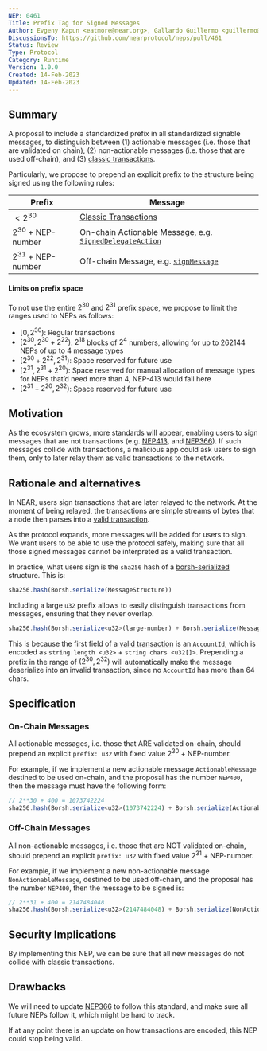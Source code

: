 ```yaml
---
NEP: 0461
Title: Prefix Tag for Signed Messages
Author: Evgeny Kapun <eatmore@near.org>, Gallardo Guillermo <guillermo@near.org>, Firat Sertgoz <firat@near.org>
DiscussionsTo: https://github.com/nearprotocol/neps/pull/461
Status: Review
Type: Protocol
Category: Runtime
Version: 1.0.0
Created: 14-Feb-2023
Updated: 14-Feb-2023
---
```


## Summary

A proposal to include a standardized prefix in all standardized signable messages, to distinguish between (1) actionable messages (i.e. those that are validated on chain), (2) non-actionable messages (i.e. those that are used off-chain), and (3) [classic transactions](https://nomicon.io/RuntimeSpec/Transactions).

Particularly, we propose to prepend an explicit prefix to the structure being signed using the following rules:

| Prefix | Message |
| - | - |
| $< 2^{30}$ | [Classic Transactions](https://nomicon.io/RuntimeSpec/Transactions) |  
| $2^{30}$ + NEP-number  | On-chain Actionable Message, e.g. [`SignedDelegateAction`](https://github.com/near/NEPs/blob/master/neps/nep-0366.md) |
| $2^{31}$ + NEP-number  | Off-chain Message, e.g. [`signMessage`](https://github.com/near/NEPs/pull/413) |


#### Limits on prefix space

To not use the entire $2^{30}$ and $2^{31}$ prefix space, we propose to limit the ranges used to NEPs as follows: 
- $[0, 2^{30})$: Regular transactions
- $[2^{30}, 2^{30} + 2^{22})$: $2^{18}$ blocks of $2^{4}$ numbers, allowing for up to 262144 NEPs of up to 4 message types
- $[2^{30} + 2^{22}, 2^{31})$: Space reserved for future use
- $[2^{31}, 2^{31} + 2^{20})$: Space reserved for manual allocation of message types for NEPs that’d need more than 4, NEP-413 would fall here
- $[2^{31} + 2^{20}, 2^{32})$: Space reserved for future use


## Motivation

As the ecosystem grows, more standards will appear, enabling users to sign messages that are not transactions (e.g. [NEP413](https://github.com/near/NEPs/pull/413/), and [NEP366](https://github.com/near/NEPs/blob/master/neps/nep-0366.md)). If such messages collide with transactions, a malicious app could ask users to sign them, only to later relay them as valid transactions to the network.

## Rationale and alternatives

In NEAR, users sign transactions that are later relayed to the network. At the moment of being relayed, the transactions are simple streams of bytes that a node then parses into a [valid transaction](https://nomicon.io/RuntimeSpec/Transactions).

As the protocol expands, more messages will be added for users to sign. We want users to be able to use the protocol safely, making sure that all those signed messages cannot be interpreted as a valid transaction.

In practice, what users sign is the `sha256` hash of a [borsh-serialized](https://borsh.io) structure. This is:

```ts
sha256.hash(Borsh.serialize(MessageStructure))
```

Including a large `u32` prefix allows to easily distinguish transactions from messages, ensuring that they never overlap.

```ts
sha256.hash(Borsh.serialize<u32>(large-number) + Borsh.serialize(MessageStructure))
```

This is because the first field of a [valid transaction](https://nomicon.io/RuntimeSpec/Transactions) is an `AccountId`, which is encoded as `string length <u32>` + `string chars <u32[]>`. Prepending a prefix in the range of $(2^{30}, 2^{32})$ will automatically make the message deserialize into an invalid transaction, since no `AccountId` has more than 64 chars.


## Specification

### On-Chain Messages

All actionable messages, i.e. those that ARE validated on-chain, should prepend an explicit `prefix: u32` with fixed value $2^{30}$ + NEP-number.

For example, if we implement a new actionable message `ActionableMessage` destined to be used on-chain, and the proposal has the number `NEP400`, then the message  must have the following form:

```ts
// 2**30 + 400 = 1073742224
sha256.hash(Borsh.serialize<u32>(1073742224) + Borsh.serialize(ActionableMessage))
```

### Off-Chain Messages

All non-actionable messages, i.e. those that are NOT validated on-chain, should prepend an explicit `prefix: u32` with fixed value $2^{31}$ + NEP-number.

For example, if we implement a new non-actionable message `NonActionableMessage`, destined to be used off-chain, and the proposal has the number `NEP400`, then the message to be signed is:

```ts
// 2**31 + 400 = 2147484048
sha256.hash(Borsh.serialize<u32>(2147484048) + Borsh.serialize(NonActionableMessage))
```

## Security Implications

By implementing this NEP, we can be sure that all new messages do not collide with classic transactions.

## Drawbacks

We will need to update [NEP366](https://github.com/near/NEPs/blob/master/neps/nep-0366.md) to follow this standard, and make sure all future NEPs follow it, which might be hard to track.

If at any point there is an update on how transactions are encoded, this NEP could stop being valid.
